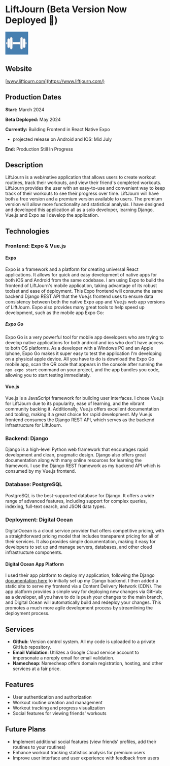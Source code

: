 # LiftJourn (Beta Version Now Deployed :tada:)

![LiftJourn Logo](/liftjourn_icon.png)

## Website
[www.liftjourn.com](https://www.liftjourn.com/)

## Production Dates
**Start:** March 2024

**Beta Deployed:** May 2024

**Currently:** Building Frontend in React Native Expo
- projected release on Android and IOS: Mid July

**End:** Production Still In Progress

## Description
LiftJourn is a web/native application that allows users to create workout routines, track their workouts, and view their friend's completed workouts. LiftJourn provides the user with an easy-to-use and convenient way to keep track of their workouts to see their progress over time. LiftJourn will have both a free version and a premium version available to users. The premium version will allow more functionality and statistical analysis. I have designed and developed this application all as a solo developer, learning Django, Vue.js and Expo as I develop the application.

## Technologies

### Frontend: Expo & Vue.js

#### Expo
Expo is a framework and a platform for creating universal React applications. It allows for quick and easy development of native apps for both iOS and Android from the same codebase. I am using Expo to build the frontend of LiftJourn's mobile application, taking advantage of its robust toolset and ease of deployment. This Expo frontend will consume the same backend Django REST API that the Vue.js frontend uses to ensure data consistency between both the native Expo app and Vue.js web app versions of LiftJourn. Expo also provides many great tools to help speed up development, such as the mobile app Expo Go:

##### Expo Go
Expo Go is a very powerful tool for mobile app developers who are trying to develop native applications for both android and ios who don't have access to both OS platforms. As a developer with a Windows PC and an Apple Iphone, Expo Go makes it super easy to test the application I'm developing on a physical apple device. All you have to do is download the Expo Go mobile app, scan the QR code that appears in the console after running the `npx expo start` command on your project, and the app bundles you code, allowing you to start testing immediately.

#### Vue.js
Vue.js is a JavaScript framework for building user interfaces. I chose Vue.js for LiftJourn due to its popularity, ease of learning, and the vibrant community backing it. Additionally, Vue.js offers excellent documentation and tooling, making it a great choice for rapid development. My Vue.js frontend consumes the Django REST API, which serves as the backend infrastructure for LiftJourn.

### Backend: Django
Django is a high-level Python web framework that encourages rapid development and clean, pragmatic design. Django also offers great documentation along with many online resources for learning the framework. I use the Django REST framework as my backend API which is consumed by my Vue.js frontend.

### Database: PostgreSQL
PostgreSQL is the best-supported database for Django. It offers a wide range of advanced features, including support for complex queries, indexing, full-text search, and JSON data types.

### Deployment: Digital Ocean
DigitalOcean is a cloud service provider that offers competitive pricing, with a straightforward pricing model that includes transparent pricing for all of their services. It also provides simple documentation, making it easy for developers to set up and manage servers, databases, and other cloud infrastructure components. 

#### Digital Ocean App Platform
I used their app platform to deploy my application, following the Django [documentation here](https://docs.digitalocean.com/developer-center/deploy-a-django-app-on-app-platform/) to initially set up my Django backend. I then added a static site to serve my frontend via a Content Delivery Network (CDN). The app platform provides a simple way for deploying new changes via GitHub; as a developer, all you have to do is push your changes to the main branch, and Digital Ocean will automatically build and redeploy your changes. This promotes a much more agile development process by streamlining the deployment process.

## Services
- **Github**: Version control system. All my code is uploaded to a private GitHub repository.
- **Email Validation**: Utilizes a Google Cloud service account to impersonate a noreply email for email validation.
- **Namecheap**: Namecheap offers domain registration, hosting, and other services at a fair price.

## Features
- User authentication and authorization
- Workout routine creation and management
- Workout tracking and progress visualization
- Social features for viewing friends' workouts

## Future Plans
- Implement additional social features (view friends' profiles, add their routines to your routines)
- Enhance workout tracking statistics analysis for premium users
- Improve user interface and user experience with feedback from users
